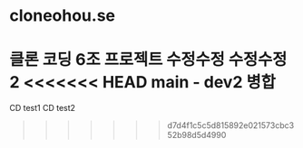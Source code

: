 # cloneohou.se

클론 코딩 6조 프로젝트
수정수정
수정수정2
<<<<<<< HEAD
main - dev2 병합
=======
CD test1
CD test2
>>>>>>> d7d4f1c5c5d815892e021573cbc352b98d5d4990
